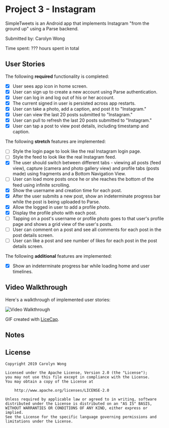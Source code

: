 # Project 3 - Instagram

SimpleTweets is an Android app that implements Instagram "from the ground up" using a Parse backend.

Submitted by: Carolyn Wong

Time spent: ??? hours spent in total

## User Stories

The following **required** functionality is completed:

* [x] User sees app icon in home screen.
* [x] User can sign up to create a new account using Parse authentication.
* [x] User can log in and log out of his or her account.
* [x] The current signed in user is persisted across app restarts.
* [x] User can take a photo, add a caption, and post it to "Instagram."
* [x] User can view the last 20 posts submitted to "Instagram."
* [x] User can pull to refresh the last 20 posts submitted to "Instagram."
* [x] User can tap a post to view post details, including timestamp and caption.

The following **stretch** features are implemented:
* [ ] Style the login page to look like the real Instagram login page.
* [ ] Style the feed to look like the real Instagram feed.
* [x] The user should switch between different tabs - viewing all posts (feed view), capture (camera and photo gallery view) and profile tabs (posts made) using fragments and a Bottom Navigation View.
* [ ] User can load more posts once he or she reaches the bottom of the feed using infinite scrolling.
* [x] Show the username and creation time for each post.
* [x] After the user submits a new post, show an indeterminate progress bar while the post is being uploaded to Parse.
* [x] Allow the logged in user to add a profile photo.
* [x] Display the profile photo with each post.
* [ ] Tapping on a post's username or profile photo goes to that user's profile page and shows a grid view of the user's posts.
* [ ] User can comment on a post and see all comments for each post in the post details screen.
* [ ] User can like a post and see number of likes for each post in the post details screen.

The following **additional** features are implemented:
* [x] Show an indeterminate progress bar while loading home and user timelines.

## Video Walkthrough

Here's a walkthrough of implemented user stories:

<img src='walkthrough.gif' title='Video Walkthrough' width='' alt='Video Walkthrough' />

GIF created with [LiceCap](http://www.cockos.com/licecap/).

## Notes



## License

    Copyright 2019 Carolyn Wong

    Licensed under the Apache License, Version 2.0 (the "License");
    you may not use this file except in compliance with the License.
    You may obtain a copy of the License at

        http://www.apache.org/licenses/LICENSE-2.0

    Unless required by applicable law or agreed to in writing, software
    distributed under the License is distributed on an "AS IS" BASIS,
    WITHOUT WARRANTIES OR CONDITIONS OF ANY KIND, either express or implied.
    See the License for the specific language governing permissions and
    limitations under the License.
